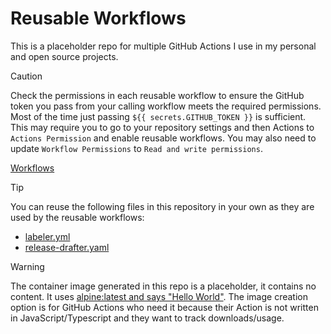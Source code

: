 # Reusable Workflows

This is a placeholder repo for multiple GitHub Actions I use in my personal and open source projects.

> [!CAUTION]
> Check the permissions in each reusable workflow to ensure the GitHub token you pass from your calling workflow meets the required permissions. Most of the time just passing `${{ secrets.GITHUB_TOKEN }}` is sufficient.
> This may require you to go to your repository settings and then Actions to `Actions Permission` and enable reusable workflows.  You may also need to update `Workflow Permissions` to `Read and write permissions`.
>
> [Workflows](.github/workflows)


> [!TIP]
> You can reuse the following files in this repository in your own as they are used by the reusable workflows:
>
> - [labeler.yml](.github/labeler.yml)
> - [release-drafter.yaml](.github/release-drafter.yaml)

> [!WARNING]  
> The container image generated in this repo is a placeholder, it contains no content. It uses [alpine:latest and says "Hello World"](https://github.com/jmeridth/reusable-workflows/blob/main/Dockerfile).  The image creation option is for GitHub Actions who need it because their Action is not written in JavaScript/Typescript and they want to track downloads/usage.

